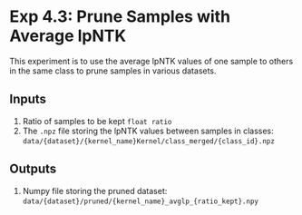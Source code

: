 # Exp 4.3: Prune Samples with Average lpNTK

This experiment is to use the average lpNTK values of one sample to others in the same class to prune samples in various datasets.


## Inputs

1. Ratio of samples to be kept `float ratio`
2. The `.npz` file storing the lpNTK values between samples in classes: `data/{dataset}/{kernel_name}Kernel/class_merged/{class_id}.npz`

## Outputs

1. Numpy file storing the pruned dataset: `data/{dataset}/pruned/{kernel_name}_avglp_{ratio_kept}.npy`